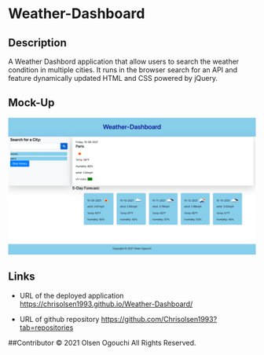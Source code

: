 # Weather-Dashboard

## Description

A Weather Dashbord application that allow users to search the weather condition in multiple cities.
It runs in the browser search for an API and feature dynamically updated HTML and CSS powered by jQuery.
## Mock-Up
![](image.png)
## Links
* URL of the deployed application
https://chrisolsen1993.github.io/Weather-Dashboard/

* URL of github repository
https://github.com/Chrisolsen1993?tab=repositories

##Contributor
© 2021 Olsen Ogouchi All Rights Reserved.